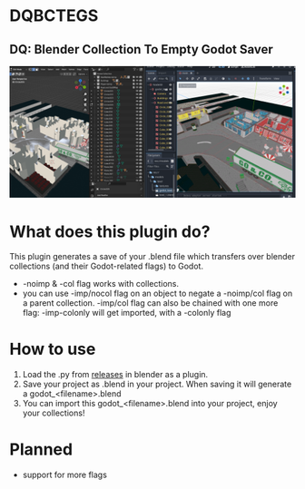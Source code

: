 # DQBCTEGS
## DQ: Blender Collection To Empty Godot Saver

![This is what the conversion looks like](./readme/preview.png)

# What does this plugin do?
This plugin generates a save of your .blend file which transfers over blender collections (and their Godot-related flags) to Godot.

- -noimp & -col flag works with collections.
- you can use -imp/nocol flag on an object to negate a -noimp/col flag on a parent collection. -imp/col flag can also be chained with one more flag: -imp-colonly will get imported, with a -colonly flag

# How to use
1. Load the .py from [releases](https://github.com/SwatDoge/DQBCTEGS/tags) in blender as a plugin.
2. Save your project as .blend in your project. When saving it will generate a godot_\<filename\>.blend
3. You can import this godot_\<filename\>.blend into your project, enjoy your collections!

# Planned
- support for more flags
